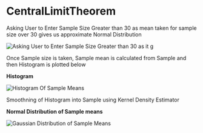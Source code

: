 # CentralLimitTheorem


Asking User to Enter Sample Size Greater than 30 as mean taken for sample size over 30 gives us approximate Normal  Distribution

![Asking User to Enter Sample Size Greater than 30 as it g](https://user-images.githubusercontent.com/38419795/189549910-71c1f0e2-ed3e-41d8-9a86-20b436a6caed.png)

Once Sample size is taken, Sample mean is calculated from Sample and then Histogram is plotted below

**Histogram**

![Histogram Of Sample Means](https://user-images.githubusercontent.com/38419795/189549743-1844d430-6e98-4118-a20c-c10484b3e4a5.png)

Smoothning of Histogram into Sample using Kernel Density Estimator

**Normal Distribution of Sample means**

![Gaussian Distribution of Sample Means](https://user-images.githubusercontent.com/38419795/189549750-a76b29f1-5627-4a0d-887c-dd16e13718f2.png)
